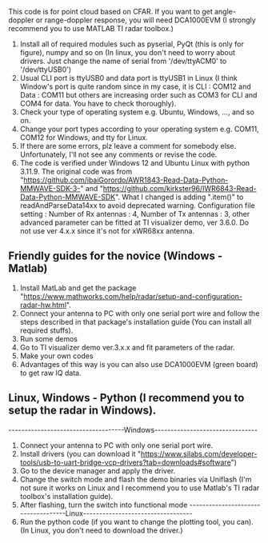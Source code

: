 This code is for point cloud based on CFAR. If you want to get angle-doppler or range-doppler response, you will need DCA1000EVM (I strongly recommend you to use MATLAB TI radar toolbox.)
1. Install all of required modules such as pyserial, PyQt (this is only for figure), numpy and so on (In linux, you don't need to worry about drivers. Just change the name of serial from '/dev/ttyACM0' to '/dev/ttyUSB0')
2. Usual CLI port is ttyUSB0 and data port is ttyUSB1 in Linux (I think Window's port is quite random since in my case, it is CLI : COM12 and Data : COM11 but others are increasing order such as COM3 for CLI and COM4 for data. You have to check thoroughly).
4. Check your type of operating system e.g. Ubuntu, Windows, ..., and so on.
5. Change your port types according to your operating system e.g. COM11, COM12 for Windows, and tty for Linux.
6. If there are some errors, plz leave a comment for somebody else. Unfortunately, I'll not see any comments or revise the code.
7. The code is verified under Windows 12 and Ubuntu Linux with python 3.11.9.
The original code was from "https://github.com/ibaiGorordo/AWR1843-Read-Data-Python-MMWAVE-SDK-3-" and "https://github.com/kirkster96/IWR6843-Read-Data-Python-MMWAVE-SDK". What I changed is adding ".item()" to readAndParseData14xx to avoid deprecated warning.
Configuration file setting : Number of Rx antennas : 4, Number of Tx antennas : 3, other advanced parameter can be fitted at TI visualizer demo, ver 3.6.0. Do not use ver 4.x.x since it's not for xWR68xx antenna.


Friendly guides for the novice (Windows - Matlab)
---------------------------------------------------------------------------
1. Install MatLab and get the package "https://www.mathworks.com/help/radar/setup-and-configuration-radar-hw.html". 
2. Connect your antenna to PC with only one serial port wire and follow the steps described in that package's installation guide (You can install all required stuffs).
3. Run some demos
4. Go to TI visualizer demo ver.3.x.x and fit parameters of the radar.
5. Make your own codes
6. Advantages of this way is you can also use DCA1000EVM (green board) to get raw IQ data.

Linux, Windows - Python (I recommend you to setup the radar in Windows).
---------------------------------------------------------------------------
------------------------------------Windows--------------------------------
1. Connect your antenna to PC with only one serial port wire.
2. Install drivers (you can download it "https://www.silabs.com/developer-tools/usb-to-uart-bridge-vcp-drivers?tab=downloads#software")
3. Go to the device manager and apply the driver.
4. Change the switch mode and flash the demo binaries via Uniflash (I'm not sure it works on Linux and I recommend you to use Matlab's TI radar toolbox's installation guide).
5. After flashing, turn the switch into functional mode
------------------------------------Linux----------------------------------
7. Run the python code (if you want to change the plotting tool, you can).
(In Linux, you don't need to download the driver.)
